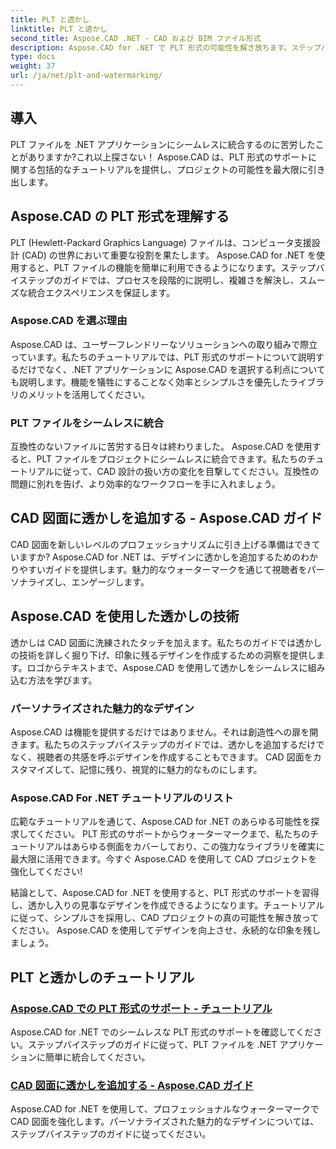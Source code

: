 ```yaml
---
title: PLT と透かし
linktitle: PLT と透かし
second_title: Aspose.CAD .NET - CAD および BIM ファイル形式
description: Aspose.CAD for .NET で PLT 形式の可能性を解き放ちます。ステップバイステップのチュートリアルを使用して、PLT ファイルをアプリケーションに簡単に統合します。
type: docs
weight: 37
url: /ja/net/plt-and-watermarking/
---
```


## 導入

PLT ファイルを .NET アプリケーションにシームレスに統合するのに苦労したことがありますか?これ以上探さない！ Aspose.CAD は、PLT 形式のサポートに関する包括的なチュートリアルを提供し、プロジェクトの可能性を最大限に引き出します。

## Aspose.CAD の PLT 形式を理解する

PLT (Hewlett-Packard Graphics Language) ファイルは、コンピュータ支援設計 (CAD) の世界において重要な役割を果たします。 Aspose.CAD for .NET を使用すると、PLT ファイルの機能を簡単に利用できるようになります。ステップバイステップのガイドでは、プロセスを段階的に説明し、複雑さを解決し、スムーズな統合エクスペリエンスを保証します。

### Aspose.CAD を選ぶ理由

Aspose.CAD は、ユーザーフレンドリーなソリューションへの取り組みで際立っています。私たちのチュートリアルでは、PLT 形式のサポートについて説明するだけでなく、.NET アプリケーションに Aspose.CAD を選択する利点についても説明します。機能を犠牲にすることなく効率とシンプルさを優先したライブラリのメリットを活用してください。

### PLT ファイルをシームレスに統合

互換性のないファイルに苦労する日々は終わりました。 Aspose.CAD を使用すると、PLT ファイルをプロジェクトにシームレスに統合できます。私たちのチュートリアルに従って、CAD 設計の扱い方の変化を目撃してください。互換性の問題に別れを告げ、より効率的なワークフローを手に入れましょう。

## CAD 図面に透かしを追加する - Aspose.CAD ガイド

CAD 図面を新しいレベルのプロフェッショナリズムに引き上げる準備はできていますか? Aspose.CAD for .NET は、デザインに透かしを追加するためのわかりやすいガイドを提供します。魅力的なウォーターマークを通じて視聴者をパーソナライズし、エンゲージします。

## Aspose.CAD を使用した透かしの技術

透かしは CAD 図面に洗練されたタッチを加えます。私たちのガイドでは透かしの技術を詳しく掘り下げ、印象に残るデザインを作成するための洞察を提供します。ロゴからテキストまで、Aspose.CAD を使用して透かしをシームレスに組み込む方法を学びます。

### パーソナライズされた魅力的なデザイン

Aspose.CAD は機能を提供するだけではありません。それは創造性への扉を開きます。私たちのステップバイステップのガイドでは、透かしを追加するだけでなく、視聴者の共感を呼ぶデザインを作成することもできます。 CAD 図面をカスタマイズして、記憶に残り、視覚的に魅力的なものにします。

### Aspose.CAD For .NET チュートリアルのリスト

広範なチュートリアルを通じて、Aspose.CAD for .NET のあらゆる可能性を探求してください。 PLT 形式のサポートからウォーターマークまで、私たちのチュートリアルはあらゆる側面をカバーしており、この強力なライブラリを確実に最大限に活用できます。今すぐ Aspose.CAD を使用して CAD プロジェクトを強化してください!

結論として、Aspose.CAD for .NET を使用すると、PLT 形式のサポートを習得し、透かし入りの見事なデザインを作成できるようになります。チュートリアルに従って、シンプルさを採用し、CAD プロジェクトの真の可能性を解き放ってください。 Aspose.CAD を使用してデザインを向上させ、永続的な印象を残しましょう。
## PLT と透かしのチュートリアル
### [Aspose.CAD での PLT 形式のサポート - チュートリアル](./plt-format-support-in-aspose-cad/)
Aspose.CAD for .NET でのシームレスな PLT 形式のサポートを確認してください。ステップバイステップのガイドに従って、PLT ファイルを .NET アプリケーションに簡単に統合してください。
### [CAD 図面に透かしを追加する - Aspose.CAD ガイド](./adding-watermarks-to-cad-drawings/)
Aspose.CAD for .NET を使用して、プロフェッショナルなウォーターマークで CAD 図面を強化します。パーソナライズされた魅力的なデザインについては、ステップバイステップのガイドに従ってください。